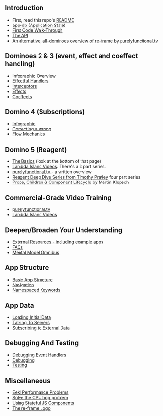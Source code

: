 ## Introduction
* First, read this repo's [README](../README.md)
* [app-db (Application State)](ApplicationState.md)
* [First Code Walk-Through](CodeWalkthrough.md)
* [The API](API.md)
* [An alternative, all-dominoes overview of re-frame by purelyfunctional.tv](https://purelyfunctional.tv/guide/re-frame-building-blocks/)

## Dominoes 2 & 3  (event, effect and coeffect handling)
* [Infographic Overview](EventHandlingInfographic.md)
* [Effectful Handlers](EffectfulHandlers.md)
* [Interceptors](Interceptors.md)
* [Effects](Effects.md)
* [Coeffects](Coeffects.md)

## Domino 4 (Subscriptions)

  * [Infographic](SubscriptionInfographic.md)
  * [Correcting a wrong](SubscriptionsCleanup.md)
  * [Flow Mechanics](SubscriptionFlow.md)

## Domino 5 (Reagent)

  * [The Basics](https://github.com/Day8/re-frame/wiki#reagent-tutorials) (look at the bottom of that page)
  * [Lambda Island Videos](https://lambdaisland.com/episodes). There's a 3 part series.
  * [purelyfunctional.tv ](https://purelyfunctional.tv/guide/reagent/) - a written overview
  * [Reagent Deep Dive Series from Timothy Pratley](http://timothypratley.blogspot.com.au/p/p.html)  four part series
  * [Props, Children & Component Lifecycle](https://www.martinklepsch.org/posts/props-children-and-component-lifecycle-in-reagent.html) by Martin Klepsch


## Commercial-Grade Video Training 

* [purelyfunctional.tv](https://purelyfunctional.tv/courses/understanding-re-frame/)
* [Lambda Island Videos](https://lambdaisland.com/collections/react-reagent-re-frame)

## Deepen/Broaden Your Understanding

* [External Resources - including example apps](External-Resources.md)
* [FAQs](FAQs/README.md)
* [Mental Model Omnibus](MentalModelOmnibus.md)


## App Structure
  * [Basic App Structure](Basic-App-Structure.md)
  * [Navigation](Navigation.md)
  * [Namespaced Keywords](Namespaced-Keywords.md)

## App Data
  * [Loading Initial Data](Loading-Initial-Data.md)
  * [Talking To Servers](Talking-To-Servers.md)
  * [Subscribing to External Data](Subscribing-To-External-Data.md)

## Debugging And Testing
  * [Debugging Event Handlers](Debugging-Event-Handlers.md)
  * [Debugging](Debugging.md)
  * [Testing](Testing.md)

## Miscellaneous
  * [Eek! Performance Problems](Performance-Problems.md)
  * [Solve the CPU hog problem](Solve-the-CPU-hog-problem.md)
  * [Using Stateful JS Components](Using-Stateful-JS-Components.md)
  * [The re-frame Logo](The-re-frame-logo.md)
